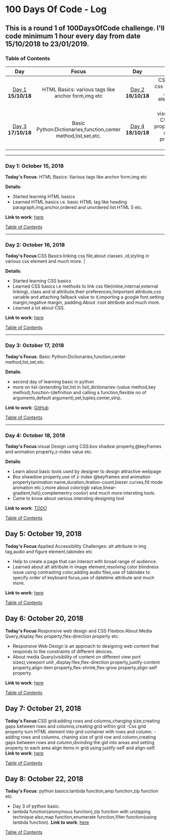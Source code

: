 # 100 Days Of Code - Log
## This is a round 1 of 100DaysOfCode challenge. I'll code minimum 1 hour every day from date 15/10/2018 to 23/01/2019.
<a name="toc"></a>
### Table of Contents 
|Day|Focus|Day|Focus|
|:---:|:-----:|:---:|:-----:|
|[Day 1](#day-1) **15/10/18**| HTML Basics: various tags like anchor form,img etc|[Day 2](#day-2) **16/10/18**| CSS Basics:linking css file,about classes ,id,various css element and much more|
|[Day 3](#day-3) **17/10/18**| Basic Python:Dictionaries,function,center method,list,set,etc.|[Day 4](#day-4) **18/10/18**| visual Design using CSS:box shadow property,@keyframes and animation property,z-index value etc.|[Day 5](#day-5) **19/10/18**| Applied Accessibility Challenges: alt attribute in img tag,audio and figure element,tabindex etc.|[Day 6](#day-6) **20/10/18**| Responsive web design and CSS Flexbox:About Media Query,display flex property,flex-direction property etc.|[Day 7](#day-7) **21/10/18**| CSS grid:adding rows and columns,changing size,creating gaps between rows and columns,creating grid within grid|[Day-8](#day 8) **22/10/18**| python basics:lambda function,amp function,zip function etc.|


-----------
<a name="day-1"></a>

### Day 1: October 15, 2018 

**Today's Focus**: HTML Basics: Various tags like anchor form,img etc

**Details**:

 - Started learning HTML basics
 - Learned HTML basics i.e. basic HTML tag like heading paragraph,img,anchor,ordered and unordered list HTML 5 etc.  
 


**Link to work**: [here](https://www.freecodecamp.org/tanu)


[Table of Contents](#toc)


----------
<a name="day-2"></a>

### Day 2: October 16, 2018


**Today's Focus**:CSS Basics:linking css file,about classes ,id,styling in various css element and much more.  |

**Details**:

 - Started learning CSS basics 
 - Learned CSS basics i.e methods to link css file(inline,internal,external linking), class and id attribute,their preferences,!important attribute,css variable and attaching fallback value to it,importing a google font.setting margin,negative margin, padding.About :root attribute and much more.
 - Learned a lot about CSS.  

**Link to work**: [here](https://www.freecodecamp.org/tanu)



[Table of Contents](#toc)


----------
<a name="day-3"></a>
### Day 3: October 17, 2018 

**Today's Focus**: Basic Python:Dictionaries,function,center method,list,set,etc.


**Details**:

 - second day of learning basic in python
 - more on list-(extending list,list in list),dictionaries-(value method,key method),function-(definition and calling a function,flexible no of arguments,default argument),set,tuples,center,strip.
 

**Link to work**: [GitHub](https://github.com/TanuAgrawal123/100DaysOfCode/tree/master/PythonPractice)

[Table of Contents](#toc)



----------
<a name="day-4"></a>
### Day 4: October 18, 2018 

**Today's Focus**:visual Design using CSS:box shadow property,@keyframes and animation property,z-index value etc.

**Details**:

 - Learn about basic tools used by designer to design attractive webpage
 - Box shawdow property,use of z-index @keyframes and animation property(animation 
   name,duration,itration-count,biezer curves,fill mode animation etc.),more about color(rgb value,linear-gradient,hsl(),complementry coolor) and much more intersting tools.
 - Came to know about various intersting designing tool

**Link to work**: [_TODO_](https://www.freecodecamp.org/tanu)

[Table of Contents](#toc)
<a name="day-5"></a>
## Day 5: October 19, 2018 

**Today's Focus**:Applied Accessibility Challenges: alt attribute in img tag,audio and figure element,tabindex etc

 - Help to create a page that can interact with broad range of audience.
 - Learned about alt attribute in image element,resolving color blindness issue using contrasting color,adding audio files,use of tabindex to specify order of keyboard focus,use of datetime attribute and much more.
   


**Link to work**: [here](https://www.freecodecamp.org/tanu)


[Table of Contents](#toc)
<a name="day-5"></a>
## Day 6: October 20, 2018 

**Today's Focus**:Responsive web design and CSS Flexbox:About Media Query,display flex property,flex-direction property etc.

 - Responsive Web Design is an approach to designing web content that responds to the 
   constraints of different devices.
 - About media Query(visibility of content on different view port sizes),viewport unit ,display:flex,flex-direction property,justify-content property,align-item property,flex-shrink,flex-grow property,align-self property.


**Link to work**: [here](https://www.freecodecamp.org/tanu)

[Table of Contents](#toc)
<a name="day-6"></a>
## Day 7: October 21, 2018 

**Today's Focus**:CSS grid:adding rows and columns,changing size,creating gaps between rows and columns,creating grid within grid
 -Css grid property turn HTML element into grid container with rows and column.
 -adding rows and columns, chaning size of grid row and column,creating gaps between rows and column,divinding the gid into areas and setting property to each area align items in grid using justify-self and align-self.
**Link to work**: [here](https://www.freecodecamp.org/tanu)


[Table of Contents](#toc)
<a name="day-6"></a>
## Day 8: October 22, 2018 

**Today's Focus**: python basics:lambda function,amp function,zip function etc.
 - Day 3 of python basic.
 - lambda function(anonymous function),zip function with unzipping technique also,map function,enumerate function,filter function(using lambda function).
**Link to work**: [here](https://github.com/TanuAgrawal123/100DaysOfCode/tree/master/PythonPractice)


[Table of Contents](#toc)
